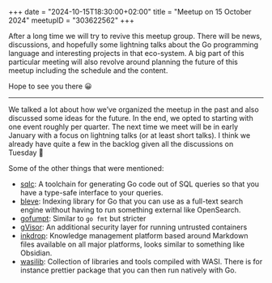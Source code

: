 +++
date = "2024-10-15T18:30:00+02:00"
title = "Meetup on 15 October 2024"
meetupID = "303622562"
+++

After a long time we will try to revive this meetup group. There will be news, discussions, and hopefully some lightning talks about the Go programming language and interesting projects in that eco-system. A big part of this particular meeting will also revolve around planning the future of this meetup including the schedule and the content.

Hope to see you there 😀

---

We talked a lot about how we’ve organized the meetup in the past and also discussed some ideas for the future. In the end, we opted to starting with one event roughly per quarter. The next time we meet will be in early January with a focus on lightning talks (or at least short talks). I think we already have quite a few in the backlog given all the discussions on Tuesday 🙂

Some of the other things that were mentioned:

- [sqlc](https://sqlc.dev): A toolchain for generating Go code out of SQL queries so that you have a type-safe interface to your queries.
- [bleve](https://github.com/blevesearch/bleve): Indexing library for Go that you can use as a full-text search engine without having to run something external like OpenSearch.
- [gofumpt](https://github.com/mvdan/gofumpt): Similar to `go fmt` but stricter
- [gVisor](https://gvisor.dev): An additional security layer for running untrusted containers
- [inkdrop](https://inkdrop.app): Knowledge management platform based around Markdown files available on all major platforms, looks similar to something like Obsidian.
- [wasilib](https://github.com/wasilib): Collection of libraries and tools compiled with WASI. There is for instance  prettier package that you can then run natively with Go.

